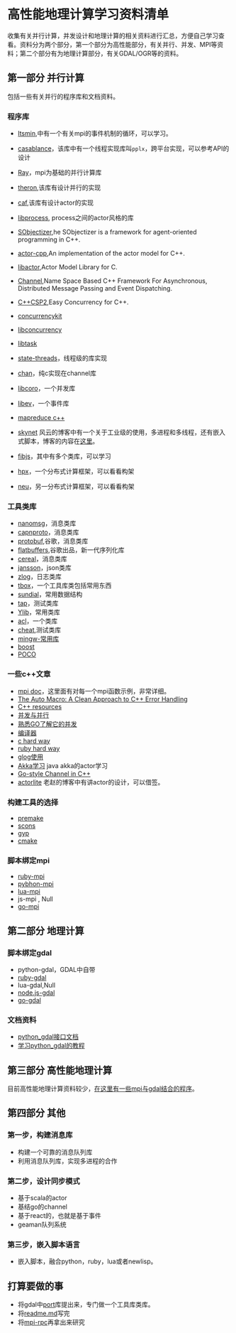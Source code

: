# 高性能地理计算学习资料清单
收集有关并行计算，并发设计和地理计算的相关资料进行汇总，方便自己学习查看。资料分为两个部分，第一个部分为高性能部分，有关并行、并发、MPI等资料；第二个部分有为地理计算部分，有关GDAL/OGR等的资料。

## 第一部分 并行计算
包括一些有关并行的程序库和文档资料。

### 程序库

* [ltsmin](https://github.com/htoooth/mpi_resources/tree/master/libraries/ltsmin/src),中有一个有关mpi的事件机制的循环，可以学习。

* [casablance](http://casablanca.codeplex.com/)，该库中有一个线程实现库叫`pplx`，跨平台实现，可以参考API的设计

* [Ray](https://github.com/sebhtml/RayPlatform)，mpi为基础的并行计算库

* [theron](http://www.theron-library.com/index.php),该库有设计并行的实现

* [caf](http://actor-framework.org/),该库有设计actor的实现

* [libprocess](https://github.com/3rdparty/libprocess),
process之间的actor风格的库

* [SObjectizer](http://sourceforge.net/projects/sobjectizer/),he SObjectizer is a framework for agent-oriented programming in C++.

* [actor-cpp](https://code.google.com/p/actor-cpp/source/checkout),An implementation of the actor model for C++.

* [libactor](https://code.google.com/p/libactor/),Actor Model Library for C.

* [Channel](http://channel.sourceforge.net/),Name Space Based C++ Framework For Asynchronous, Distributed Message Passing and Event Dispatching.

* [C++CSP2](http://www.cs.kent.ac.uk/projects/ofa/c++csp/),Easy Concurrency for C++.

* [concurrencykit](https://github.com/concurrencykit/ck)

* [libconcurrency](https://code.google.com/p/libconcurrency/)

* [libtask](http://swtch.com/libtask/)

* [state-threads](https://github.com/winlinvip/state-threads)，线程级的库实现

* [chan](https://github.com/tylertreat/chan)，纯c实现在channel库

* [libcoro](http://software.schmorp.de/pkg/libcoro.html)，一个并发库

* [libev](http://software.schmorp.de/pkg/libev.html)，一个事件库

* [mapreduce c++](http://craighenderson.co.uk/papers/software_scalability_mapreduce/library)

* [skynet](https://github.com/cloudwu/skynet)
风云的博客中有一个关于工业级的使用，多进程和多线程，还有嵌入式脚本，博客的内容在[这里](http://blog.codingnow.com/2012/09/the_design_of_skynet.html)。

* [fibjs](https://github.com/xicilion/fibjs)，其中有多个类库，可以学习

* [hpx](https://github.com/STEllAR-GROUP)，一个分布式计算框架，可以看看构架

* [neu](https://github.com/andrometa/neu)，另一分布式计算框架，可以看看构架

### 工具类库
* [nanomsg](https://github.com/nanomsg)，消息类库
* [capnproto](http://kentonv.github.io/capnproto/cxxrpc.html)，消息类库
* [protobuf](https://github.com/google/protobuf),谷歌，消息类库
* [flatbuffers](http://google.github.io/flatbuffers/index.html),谷歌出品，新一代序列化库
* [cereal](http://uscilab.github.io/cereal/index.html)，消息类库
* [jansson](http://www.digip.org/jansson/)，json类库
* [zlog](http://hardysimpson.github.io/zlog/)，日志类库
* [tbox](https://github.com/waruqi/tbox)，一个工具库类包括常用东西
* [sundial](https://github.com/guiquanz/sundial)，常用数据结构
* [tap](https://github.com/zorgnax/libtap)，测试类库
* [Ylib](https://github.com/Amaury/Ylib)，常用类库
* [acl](https://github.com/zhengshuxin/acl)，一个类库
* [cheat](https://github.com/Tuplanolla/cheat),测试类库
* [mingw-常用库](http://nuwen.net/mingw.html)
* [boost](http://www.boost.org/)
* [POCO](https://github.com/pocoproject)

### 一些c++文章
* [mpi doc](http://mpi.deino.net/mpi_functions/index.htm)，这里面有对每一个mpi函数示例，非常详细。
* [The Auto Macro: A Clean Approach to C++ Error Handling](http://blog.memsql.com/c-error-handling-with-auto/)
* [C++ resources](https://cpp.zeef.com/faraz.fallahi)
* [并发与并行](http://www.blogjava.net/killme2008/archive/2010/03/23/316273.html)
* [熟悉GO了解它的并发](https://www.zybuluo.com/Gestapo/note/32082)
* [编译器](http://mikespook.com/2014/05/%E7%BF%BB%E8%AF%91%E7%BC%96%E8%AF%91%E5%99%A81-%E4%BD%BF%E7%94%A8-go-%E5%BC%80%E5%8F%91%E7%BC%96%E8%AF%91%E5%99%A8%E7%9A%84%E4%BB%8B%E7%BB%8D/)
* [c hard way](http://c.learncodethehardway.org/book/)
* [ruby hard way](http://lrthw.github.io/ex01/)
* [glog使用](http://www.outsky.org/article.php?id=12)
* [Akka学习](http://www.iteblog.com/archives/1156)
java akka的actor学习
* [Go-style Channel in C++](http://st.xorian.net/blog/2012/08/go-style-channel-in-c/)
* [actorlite](http://www.cnblogs.com/JeffreyZhao/archive/2009/05/11/a-simple-actor-model-implementation.html)
老赵的博客中有讲actor的设计，可以借签。

### 构建工具的选择
* [premake](http://industriousone.com/premake)
* [scons](http://www.scons.org/)
* [gyp](https://code.google.com/p/gyp/)
* [cmake](http://www.cmake.org/)

### 脚本绑定mpi
* [ruby-mpi](https://github.com/seiya/ruby-mpi)
* [pybhon-mpi](http://mpi4py.scipy.org/)
* [lua-mpi](https://github.com/jzrake/lua-mpi)
* js-mpi , Null
* [go-mpi](https://github.com/JohannWeging/go-mpi)

## 第二部分 地理计算

### 脚本绑定gdal
* python-gdal，GDAL中自带
* [ruby-gdal](https://github.com/zhm/gdal-ruby)
* lua-gdal,Null
* [node.js-gdal](https://github.com/naturalatlas/node-gdal)
* [go-gdal](https://github.com/lukeroth/gdal)

### 文档资料
* [python_gdal接口文档](http://pcjericks.github.io/py-gdalogr-cookbook/index.html)
* [学习python_gdal的教程](http://www.gis.usu.edu/~chrisg/python/2009/)

## 第三部分 高性能地理计算
目前高性能地理计算资料较少，[在这里有一些mpi与gdal结合的程序](https://github.com/htoooth/mpi_resources/tree/master/libraries/hpgc_11)。

## 第四部分 其他

### 第一步，构建消息库
* 构建一个可靠的消息队列库
* 利用消息队列库，实现多进程的合作

### 第二步，设计同步模式
* 基于scala的actor
* 基结go的channel
* 基于react的，也就是基于事件
* geaman队列系统

### 第三步，嵌入脚本语言
* 嵌入脚本，融合python，ruby，lua或者newlisp。

## 打算要做的事
* 将gdal中[port](https://github.com/OSGeo/gdal/tree/trunk/gdal/port)库提出来，专门做一个工具库类库。
* 将[readme.md](https://github.com/htoooth/libpcm)写完
* 将[mpi-rpc](https://github.com/htoooth/hpgc_new/blob/master/src/rpc.cpp)再拿出来研究
